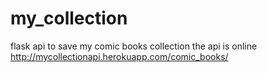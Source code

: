 # my_collection
flask api to save my comic books collection
the api is online http://mycollectionapi.herokuapp.com/comic_books/
